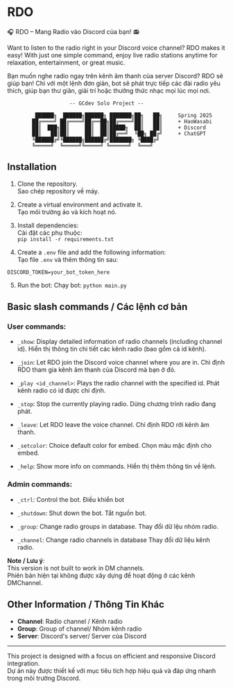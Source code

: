 # RDO
🎧 RDO – Mang Radio vào Discord của bạn! 📻

Want to listen to the radio right in your Discord voice channel? RDO makes it easy! With just one simple command, enjoy live radio stations anytime for relaxation, entertainment, or great music.

Bạn muốn nghe radio ngay trên kênh âm thanh của server Discord? RDO sẽ giúp bạn! Chỉ với một lệnh đơn giản, bot sẽ phát trực tiếp các đài radio yêu thích, giúp bạn thư giãn, giải trí hoặc thưởng thức nhạc mọi lúc mọi nơi.


```
                    -- GCdev Solo Project --
                                                      
         ██████╗  ██████╗██████╗ ███████╗██╗   ██╗     Spring 2025
        ██╔════╝ ██╔════╝██╔══██╗██╔════╝██║   ██║     + HaoWasabi
        ██║  ███╗██║     ██║  ██║█████╗  ██║   ██║     + Discord
        ██║   ██║██║     ██║  ██║██╔══╝  ╚██╗ ██╔╝     + ChatGPT
        ╚██████╔╝╚██████╗██████╔╝███████╗ ╚████╔╝      
        ╚═════╝  ╚═════╝╚═════╝ ╚══════╝  ╚═══╝        

``` 
## Installation

1. Clone the repository.  
   Sao chép repository về máy.

2. Create a virtual environment and activate it.  
   Tạo môi trường ảo và kích hoạt nó.

3. Install dependencies:  
   Cài đặt các phụ thuộc:  
    `pip install -r requirements.txt`

4. Create a `.env` file and add the following information:  
    Tạo file `.env` và thêm thông tin sau:
```
DISCORD_TOKEN=your_bot_token_here
```

5. Run the bot:
    Chạy bot:
    `python main.py`

## **Basic slash commands / Các lệnh cơ bản**
### User commands:

- `_show`: Display detailed information of radio channels (including channel id).
Hiển thị thông tin chi tiết các kênh radio (bao gồm cả id kênh).

- `_join`: Let RDO join the Discord voice channel where you are in.
Chỉ định RDO tham gia kênh âm thanh của Discord mà bạn ở đó.

- `_play <id_channel>`: Plays the radio channel with the specified id.
Phát kênh radio có id được chỉ định.

- `_stop`: Stop the currently playing radio.
Dừng chương trình radio đang phát.

- `_leave`: Let RDO leave the voice channel.
Chỉ định RDO rời kênh âm thanh.

- `_setcolor`: Choice default color for embed.
Chọn màu mặc định cho embed.

- `_help`: Show more info on commands.
Hiển thị thêm thông tin về lệnh.

### Admin commands:
- `_ctrl`: Control the bot. Điều khiển bot

- `_shutdown`: Shut down the bot. Tắt nguồn bot.

- `_group`: Change radio groups in database.
Thay đổi dữ lệu nhóm radio.

- `_channel`: Change radio channels in database
Thay đổi dữ liệu kênh radio.

**Note / Lưu ý**:  
This version is not built to work in DM channels.  
Phiên bản hiện tại không được xây dựng để hoạt động ở các kênh DMChannel.

## **Other Information / Thông Tin Khác**

- **Channel**: Radio channel / Kênh radio
- **Group**: Group of channel/ Nhóm kênh radio
- **Server**: Discord's server/ Server của Discord

---

This project is designed with a focus on efficient and responsive Discord integration.  
Dự án này được thiết kế với mục tiêu tích hợp hiệu quả và đáp ứng nhanh trong môi trường Discord.
